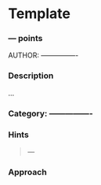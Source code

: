 # Template

### — points

AUTHOR: —————-

### Description

…

### Category: —————-

### Hints

> —
> 

### Approach
